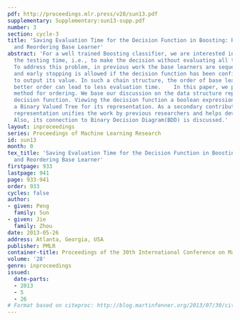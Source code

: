 ```yaml
---
pdf: http://proceedings.mlr.press/v28/sun13.pdf
supplementary: Supplementary:sun13-supp.pdf
number: 3
section: cycle-3
title: 'Saving Evaluation Time for the Decision Function in Boosting: Representation
  and Reordering Base Learner'
abstract: 'For a well trained Boosting classifier, we are interested in how to save
  the testing time, i.e., to make the decision without evaluating all the base learners.
  To address this problem, in previous work the base learners are sequentially calculated
  and early stopping is allowed if the decision function has been confident enough
  to output its value. In such a chain structure, the order of base learners is critical:
  better order can lead to less evaluation time.    In this paper, we present a novel
  method for ordering. We base our discussion on the data structure representing Boosting’s
  decision function. Viewing the decision function a boolean expression, we propose
  a Binary Valued Tree for its representation. As a secondary contribution, such a
  representation unifies the work by previous researchers and helps devise new representation.
  Also, its connection to Binary Decision Diagram(BDD) is discussed.'
layout: inproceedings
series: Proceedings of Machine Learning Research
id: sun13
month: 0
tex_title: 'Saving Evaluation Time for the Decision Function in Boosting: Representation
  and Reordering Base Learner'
firstpage: 933
lastpage: 941
page: 933-941
order: 933
cycles: false
author:
- given: Peng
  family: Sun
- given: Jie
  family: Zhou
date: 2013-05-26
address: Atlanta, Georgia, USA
publisher: PMLR
container-title: Proceedings of the 30th International Conference on Machine Learning
volume: '28'
genre: inproceedings
issued:
  date-parts:
  - 2013
  - 5
  - 26
# Format based on citeproc: http://blog.martinfenner.org/2013/07/30/citeproc-yaml-for-bibliographies/
---
```

